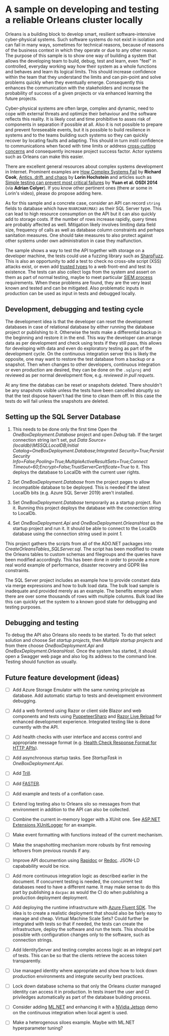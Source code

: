 # A sample on developing and testing a reliable Orleans cluster locally

Orleans is a building block to develop smart, resilient software-intensive cyber-physical systems. Such software systems do not exist in isolation and can fail in many ways, sometimes for technical reasons, because of reasons of the business context in which they operate or due to any other reason. The purpose of this sample is to show one way of building a system that allows the developing team to build, debug, test and learn, even "feel" in controlled, everyday working way how their system as a whole functions and behaves and learn its logical limits. This should increase confidence within the team that they understand the limits and can pin-point and solve problems quickly when they eventually emerge. Consequently this enhances the communication with the stakeholders and increase the probability of success of a given projects or via enhanced learning the future projects.

Cyber-physical systems are often large, complex and dynamic, need to cope with external threats and optimize their behaviour and the software reflects this reality. It is likely cost and time prohibitive to asses risk of components in separation if possible at all. Also it is not possible to prepare and prevent foreseeable events, but it is possible to build resilience in systems and to the teams building such systems so they can quickly recover by locating faults and adapting. This should in turn instil confidence to communications when faced with time limits or address [cross-cutting concerns](https://en.wikipedia.org/wiki/Cross-cutting_concern) and consequently increase project success factor. Actor systems such as Orleans can make this easier.

There are excellent general resources about complex systems development in Internet. Prominent examples are [How Complex Systems Fail](https://www.youtube.com/watch?v=2S0k12uZR14) by **Richard Cook**, [Antics, drift, and chaos](https://www.youtube.com/watch?v=SM2uXpmyJmA) by **Lorin Hochstein** and articles such as [Simple testing can prevent most critical failures](https://blog.acolyer.org/2016/10/06/simple-testing-can-prevent-most-critical-failures/) by **Yuan et al. OSDI 2014** (via **Adrian Colyer**). If you know other pertinent ones (there ar some in Lorin's video), please do propose adding here.

As for this sample and a concrete case, consider an API can record `string` fields to database which have `NVARCHAR(MAX)` as their SQL Server type. This can lead to high resource consumption on the API but it can also quickly add to storage costs. If the number of rows increase rapidly, query times are probably affected as well. Mitigation likely involves limiting data field size, frequency of calls as well as database column constraints and perhaps sanitation measures. One should take measures to also protect against other systems under own administration in case they malfunction.

The sample shows a way to test the API together with storage on a developer machine, the tests could use a fuzzing library such as [SharpFuzz](https://github.com/Metalnem/sharpfuzz). This is also an opportunity to add a test to check no cross-site script (XSS) attacks exist, or even add [trusted types](https://github.com/WICG/trusted-types) to a web front-end and test its existence. The tests can also collect logs from the system and assert on them as part of normal testing, maybe to meet particular [SIEM process](https://en.wikipedia.org/wiki/Security_information_and_event_management) requirements. When these problems are found, they are the very least known and tested and can be mitigated. Also problematic inputs in production can be used as input in tests and debugged locally.

## Development, debugging and testing cycle

The development idea is that the developer can reset the development databases in case of relational database by either running the database project or publishing to it. Otherwise the tests make a differential backup in the beginning and restore it in the end. This way the developer can arrange data as per development and check using tests if they still pass, this allows for developing with data and even do exploratory testing as part of the development cycle. On the continuous integration server this is likely the opposite, one may want to restore the test database from a backup or a snapshot. Then when changes to other developers, continuous integration or even production are desired, they can be done on the `.sqlproj` and reviewed as per normal development flow, e.g. _reviewed in pull requets_.

At any time the databas can be reset or snapshots deleted. There shouldn't be any snapshots visible unless the tests have been cancelled abruptly so that the test dispose haven't had the time to clean them off. In this case the tests do will fail unless the snapshots are deleted.

## Setting up the SQL Server Database

1. This needs to be done only the first time
Open the _OneBoxDeployment.Database_ project and open _Debug_ tab. If the target connection string isn't set, put _Data Source=(localdb)\MSSQLLocalDB;Initial Catalog=OneBoxDeployment.Database;Integrated Security=True;Persist Security Info=False;Pooling=True;MultipleActiveResultSets=True;Connect Timeout=60;Encrypt=False;TrustServerCertificate=True_ to it. This deploys the database to LocalDb with the current user rights.

2. Set _OneBoxDeployment.Database_ from the project pages to allow incompatible database to be deployed. This is needed if the latest LocalDb bits (e.g. Azure SQL Server 2019) aren't installed.

3. Set _OneBoxDeployment.Database_ temporarily as a startup project. Run it. Running this project deploys the database with the connection string to LocalDb.

4. Set _OneBoxDeployment.Api_ and _OneBoxDeployment.OrleansHost_ as the startup project and run it. It should be able to connect to the LocalDb database using the connection string used in point _1._

This project gathers the scripts from all of the ADO.NET packages into _CreateOrleansTables_SQLServer.sql_. The script has been modified to create the Orleans tables to custom schemas and filegroups and the queries have been modified accordingly. This has been done in order to provide a more real world example of performance, disaster recovery and GDPR like constraints.

The SQL Server project includes an example how to provide constant data via merge expressions and how to bulk load data. The bulk load sample is inadequate and provided merely as an example. The benefits emerge when there are over some thousands of rows with multiple columns. Bulk load like this can quickly set the system to a known good state for debugging and testing purposes.

## Debugging and testing

To debug the API also Orleans silo needs to be started. To do that select solution and choose _Set startup projects_, then _Multiple startup projects_ and from there choose _OneBoxDeployment.Api_ and _OneBoxDeployment.OrleansHost_. Once the system has started, it should open a Swagger web page and also log its address to the command line. Testing should function as usually.

## Future feature development (ideas)

- [ ] Add Azure Storage Emulator with the same running principle as database. Add automatic startup to tests and development environment debugging.

- [ ] Add a web frontend using Razor or client side Blazor and web components and tests using [PuppeteerSharp](https://github.com/kblok/puppeteer-sharp) and [Razor Live Reload](https://weblog.west-wind.com/posts/2019/Jun/03/Building-Live-Reload-Middleware-for-ASPNET-Core) for enhanced development experience. Integrated testing like is done currently with the API.

- [ ] Add health checks with user interface and access control and appropriate message format (e.g. [Health Check Response Format for HTTP APIs](https://tools.ietf.org/html/draft-inadarei-api-health-check-02)).

- [ ] Add asynchronous startup tasks. See _StartupTask_ in _OneBoxDeployment.Api_.

- [ ] Add [Trill](https://github.com/microsoft/Trill).

- [ ] Add [FASTER](https://github.com/microsoft/FASTER/).

- [ ] Add example and tests of a conflation case.

- [ ] Extend log testing also to Orleans silo so messages from that environment in addition to the API can also be collected.

- [ ] Combine the current in-memory logger with a XUnit one. See [ASP.NET Extensions XUnitLogger](https://github.com/aspnet/Extensions/blob/f162f1006bf8954f0102af8ff98c04077cf21b04/src/Logging/Logging.Testing/src/XunitLoggerProvider.cs) for an example.

- [ ] Make event formatting with functions instead of the current mechanism.

- [ ] Make the snapshotting mechanism more robusts by first removing leftovers from previous rounds if any.

- [ ] Improve API documention using [Rapidoc](https://github.com/mrin9/RapiDoc) or [Redoc](https://github.com/Redocly/redoc). JSON-LD capabability would be nice.

- [ ] Add more continuous integration logic as described earlier in the document. If concurrent testing is needed, the concurrent test databases need to have a different name. It may make sense to do this part by publishing a `dacpac` as would the CI do when publishing a production deployment deployment.

- [ ] Add deploying the runtime infrastructure with [Azure Fluent SDK](https://github.com/Azure/azure-libraries-for-net). The idea is to create a realistic deployment that should also
be fairly easy to manage and cheap. Virtual Machine Scale Sets? Could further be integrated with tests so that if needed, the tests can create the infrastructure, deploy the software and run the tests. This should be possible with configuration changes only to the software, such as connection strings.

- [ ] Add IdentityServer and testing complex access logic as an integral part of tests. This can be so that the clients retrieve the access token transparently.

- [ ] Use managed identity where appropriate and show how to lock down production environments and integrate security best practices.

- [ ] Lock down database schema so that only the Orleans cluster managed identity can
access it in production. In tests insert the user and CI priviledges automatically as part of
the database building process.

- [ ] Consider adding [ML.NET](https://github.com/dotnet/machinelearning) and enhancing it with a [NVidia Jetson](https://www.nvidia.com/en-us/autonomous-machines/embedded-systems/jetson-nano/) demo on the continuous integration when local agent is used.

- [ ] Make a heterogenous siloes example. Maybe with ML.NET hyperparameter tuning?
